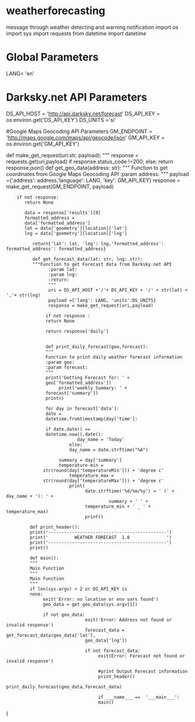 # weatherforecasting
message through weather detecting and warning notification 
import os 
import sys
import requests 
from datetime import datetime

# Global Parameters 
LANG= 'en'

# Darksky.net API Parameters
DS_API_HOST =
'http://api.darksky.net/forecast'
DS_API_KEY = os.environ.get('DS_API_KEY')
DS_UNITS ='si'

#Google Maps Geocoding API Parameters
GM_ENDPOINT =
'http://maps.google.com/maps/api/geocode/json'
GM_API_KEY = os.environ.get('GM_API_KEY')

def make_get_request(uri:str, payload):
"""
response = requests.get(uri,payload)
if response.status_code !=200;
else:
return response.json()
def get_geo_data(address: str):
    """ Function to get coordinates from Google Maps Geocoding API
    :param address:
    """
    payload ={'address': address,'language': LANG, 'key': GM_API_KEY}
    response = 
    make_get_request(GM_ENDPOINT, payload)
    
        if not response:
           return None
           
           data = response['results'][0]
           formatted_address = 
           data['formatted_address']
           lat = data['geometry'][location]['lat']
           lng = data['geometry'][location]['lng']
              
              return{'lat': lat, 'lng': lng,'formatted_address': formatted_address': formatted_address}
              
              def get_forecast_data(lat: str, lng: str):
              """Function to get Forecast data from Darksky.net API
                    :param lat:
                    :param lng:
                    :return:
                    """
                    uri = DS_API_HOST +'/'+ DS_API_KEY + '/' + str(lat) + ','+ str(lng)
                    payload ={'lang': LANG, 'units':DS_UNITS}
                    response = make_get_request(uri,payload)
                   
                   if not response :
                   return None
                   
                   return response['daily']
                   
                   
                   def print_daily_forecast(geo,forecast):
                   """
                   Function to print daily weather forecast information 
                   :param geo:
                   :param forecast:
                   """
                   print('Getting Forecast for: ' +
                   geo['formatted_address'])
                        print('weekly Summary: ' +
                   forecast['summary'])
                   print()
                   
                   for day in forecast['data']:
                   date = 
                   datetime.fromtimestamp(day['time']:
                   
                   if date.date() ==
                   datetime.now().date():
                               day_name = 'Today'
                            else:
                            day_name = date.strftime("%A")
                            
                        summary = day['summary']
                        temperature-min =
                  str(round(day['temperatureMin'])) + 'degree c'
                            temperature_max =
                  str(round(day['temperatureMax'])) + 'degree c'
                            print(
                                  date.strftime('%d/%m/%y') = ' (' + day_name + '): ' +
                                           summary + ' ' +
                                  temperature_min + ' _ ' + temperature_max)
                                  print()
                            
             def print_header():
             print('---------------------------------------------')
             print('          WEATHER FORECAST  1.0              ')
             print('---------------------------------------------')
             print()
             
             def main():
             """
             Main Function 
             """
             Main Function
             """
             if len(sys.argv) < 2 or DS_API_KEY is
             none:
                  exit('Error: no location or env vars found')
                  geo_data = get_geo_data(sys.argv[1])
                  
                  if not geo_data:
                                  exit('Error: Address not found or invalid response')
                                  forecast_data = get_forecast_data(geo_data['lat'],
                                  geo_data['lng'])
                                  
                                  if not forecast_data:
                                       exit(Error: Forecast not found or invalid response')
                                       
                                       #print Output Forecast information
                                       print_header()
                                       print_daily_forecast(geo_data,forecast_data)
                                       
                                       if ___name___ ==  '___main___':
                                       main()
                                  
                                  
                                  
(
        
